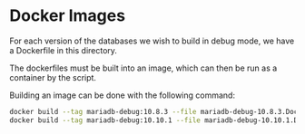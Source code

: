 # Docker Images

For each version of the databases we wish to build in debug mode, we have a Dockerfile in this directory.

The dockerfiles must be built into an image, which can then be run as a container by the script.

Building an image can be done with the following command:

```bash
docker build --tag mariadb-debug:10.8.3 --file mariadb-debug-10.8.3.Dockerfile .
docker build --tag mariadb-debug:10.10.1 --file mariadb-debug-10.10.1.Dockerfile .
```